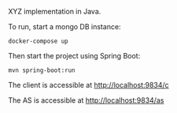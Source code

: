 XYZ implementation in Java.

To run, start a mongo DB instance:

`docker-compose up`

Then start the project using Spring Boot:

`mvn spring-boot:run`

The client is accessible at <http://localhost:9834/c>

The AS is accessible at <http://localhost:9834/as>


